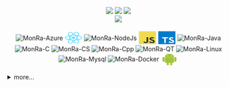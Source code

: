 <!--Hello
<h2><img src="https://emojis.slackmojis.com/emojis/images/1531849430/4246/blob-sunglasses.gif?1531849430" width="30"/> Hi There👋 , I'm MonRá! <img src="https://media.giphy.com/media/12oufCB0MyZ1Go/giphy.gif" width="50"><img src="https://i.giphy.com/9KawrQzIwdAYg.webp" width="50"></h2>
-->

<div>
  </p>
  <div align="center">
   <a href="https://www.facebook.com/ramon.chaib" target="_blank"><img src="https://img.shields.io/badge/-Facebook-%230077B5?style=for-the-badge&logo=facebook&logoColor=white" target="_blank"></a> 
  <a href="https://www.instagram.com/monrapps/" target="_blank"><img src="https://img.shields.io/badge/-Instagram-%23E4405F?style=for-the-badge&logo=instagram&logoColor=white" target="_blank"></a>
  <a href="https://www.linkedin.com/in/ramon-chaib-27007635/" target="_blank"><img src="https://img.shields.io/badge/-LinkedIn-%230077B5?style=for-the-badge&logo=linkedin&logoColor=white" target="_blank"></a>   
</div>

<div align="center">
  <img src="https://i.giphy.com/MM0Jrc8BHKx3y.webp">
</div>
  
 <div style="display: inline_block" align="center"><br>
  <img align="center" alt="MonRa-Azure" height="30" width="40" src="https://cdn.jsdelivr.net/gh/devicons/devicon/icons/azure/azure-original.svg">
  <img align="center" alt="MonRa-React" height="30" width="40" src="https://raw.githubusercontent.com/devicons/devicon/master/icons/react/react-original.svg">
  <img align="center" alt="MonRa-NodeJs" height="30" width="40" src="https://cdn.jsdelivr.net/gh/devicons/devicon/icons/nodejs/nodejs-original.svg">
  <img align="center" alt="MonRa-Js" height="30" width="40" src="https://raw.githubusercontent.com/devicons/devicon/master/icons/javascript/javascript-original.svg">     <img align="center" alt="MonRa-Ts" height="30" width="40" src="https://raw.githubusercontent.com/devicons/devicon/master/icons/typescript/typescript-original.svg">
  <img align="center" alt="MonRa-Java" height="30" width="40" src="https://cdn.jsdelivr.net/gh/devicons/devicon/icons/java/java-original.svg">
  <img align="center" alt="MonRa-C" height="30" width="40" src="https://cdn.jsdelivr.net/gh/devicons/devicon/icons/c/c-original.svg">
  <img align="center" alt="MonRa-CS" height="30" width="40" src="https://cdn.jsdelivr.net/gh/devicons/devicon/icons/csharp/csharp-original.svg">
  <img align="center" alt="MonRa-Cpp" height="30" width="40" src="https://cdn.jsdelivr.net/gh/devicons/devicon/icons/cplusplus/cplusplus-original.svg">
  <img align="center" alt="MonRa-QT" height="30" width="40" src="https://cdn.jsdelivr.net/gh/devicons/devicon/icons/qt/qt-original.svg">
  <img align="center" alt="MonRa-Linux" height="30" width="40" src="https://cdn.jsdelivr.net/gh/devicons/devicon/icons/linux/linux-original.svg">
  <img align="center" alt="MonRa-Mysql" height="30" width="40" src="https://cdn.jsdelivr.net/gh/devicons/devicon/icons/mysql/mysql-original.svg">
  <img align="center" alt="MonRa-Docker" height="30" width="40" src="https://cdn.jsdelivr.net/gh/devicons/devicon/icons/docker/docker-original.svg">  
  <img align="center" alt="MonRa-Android" height="30" width="40" src="https://github.com/devicons/devicon/blob/master/icons/android/android-original.svg">
  
</div>
</a>

</br>
<!--
[![github activity graph](https://activity-graph.herokuapp.com/graph?username=monrapps&theme=chartreuse-dark)](https://github.com/monrapps/)
-->
<div>
<details>
      <summary>more...</summary>
      
<!--
### <img src="https://media.giphy.com/media/VgCDAzcKvsR6OM0uWg/giphy.gif" width="50"> A little more about me...  

```javascript
const monra = {
    pronouns: "He" | "Him",
    code: ["any"],
    askMeAbout: ["any"],
    technologies: {
        backEnd: {
            js: ["any"],
        },
        mobileApp: {
            native: ["Android Development"]
        },
        devOps: ["AWS", "Docker🐳", "Route53", "Nginx"],
        databases: ["mongo", "MySql", "sqlite"],
        misc: ["Firebase", "Socket.IO", "selenium", "open-cv", "php", "SuiteApp"]
    },
    architecture: ["Serverless Architecture", "Progressive web applications", "Single page applications"],
    currentFocus: "Building Robots to ease opertations",
    funFact: "There are two ways to write error-free programs; only the third one works"
};
```
-->

---
<!--START_SECTION:waka-->
![Code Time](http://img.shields.io/badge/Code%20Time-1%2C285%20hrs%2031%20mins-blue)

![Profile Views](http://img.shields.io/badge/Profile%20Views-1-blue)

![Lines of code](https://img.shields.io/badge/From%20Hello%20World%20I%27ve%20Written-4.9%20million%20lines%20of%20code-blue)

**🐱 My GitHub Data** 

> 📦 71.0 kB Used in GitHub's Storage 
 > 
> 🏆 3,481 Contributions in the Year 2025
 > 
> 🚫 Not Opted to Hire
 > 
> 📜 25 Public Repositories 
 > 
> 🔑 22 Private Repositories 
 > 
**I'm an Early 🐤** 

```text
🌞 Morning                9852 commits        ████████░░░░░░░░░░░░░░░░░   32.43 % 
🌆 Daytime                12954 commits       ███████████░░░░░░░░░░░░░░   42.64 % 
🌃 Evening                4316 commits        ████░░░░░░░░░░░░░░░░░░░░░   14.21 % 
🌙 Night                  3257 commits        ███░░░░░░░░░░░░░░░░░░░░░░   10.72 % 
```
📅 **I'm Most Productive on Thursday** 

```text
Monday                   5538 commits        █████░░░░░░░░░░░░░░░░░░░░   18.23 % 
Tuesday                  5649 commits        █████░░░░░░░░░░░░░░░░░░░░   18.60 % 
Wednesday                5795 commits        █████░░░░░░░░░░░░░░░░░░░░   19.08 % 
Thursday                 6573 commits        █████░░░░░░░░░░░░░░░░░░░░   21.64 % 
Friday                   4280 commits        ████░░░░░░░░░░░░░░░░░░░░░   14.09 % 
Saturday                 1443 commits        █░░░░░░░░░░░░░░░░░░░░░░░░   04.75 % 
Sunday                   1101 commits        █░░░░░░░░░░░░░░░░░░░░░░░░   03.62 % 
```


📊 **This Week I Spent My Time On** 

```text
🕑︎ Time Zone: America/Sao_Paulo

💬 Programming Languages: 
C                        9 hrs 3 mins        ████████████████████░░░░░   81.01 % 
Markdown                 42 mins             ██░░░░░░░░░░░░░░░░░░░░░░░   06.32 % 
Other                    28 mins             █░░░░░░░░░░░░░░░░░░░░░░░░   04.19 % 
Kconfig                  19 mins             █░░░░░░░░░░░░░░░░░░░░░░░░   02.95 % 
Makefile                 11 mins             ░░░░░░░░░░░░░░░░░░░░░░░░░   01.72 % 

🔥 Editors: 
VS Code                  11 hrs 11 mins      █████████████████████████   100.00 % 

🐱‍💻 Projects: 
wlm-esp32                9 hrs 23 mins       █████████████████████░░░░   83.98 % 
gww-v6i                  47 mins             ██░░░░░░░░░░░░░░░░░░░░░░░   07.11 % 
Markdown                 45 mins             ██░░░░░░░░░░░░░░░░░░░░░░░   06.77 % 
esp-idf                  8 mins              ░░░░░░░░░░░░░░░░░░░░░░░░░   01.22 % 
fakommit                 6 mins              ░░░░░░░░░░░░░░░░░░░░░░░░░   00.91 % 

💻 Operating System: 
Windows                  10 hrs 17 mins      ███████████████████████░░   91.98 % 
WSL                      53 mins             ██░░░░░░░░░░░░░░░░░░░░░░░   08.02 % 
```

**I Mostly Code in C++** 

```text
C                        17 repos            █████░░░░░░░░░░░░░░░░░░░░   18.68 % 
Python                   10 repos            ███░░░░░░░░░░░░░░░░░░░░░░   10.99 % 
JavaScript               10 repos            ███░░░░░░░░░░░░░░░░░░░░░░   10.99 % 
Shell                    6 repos             ██░░░░░░░░░░░░░░░░░░░░░░░   06.59 % 
HTML                     6 repos             ██░░░░░░░░░░░░░░░░░░░░░░░   06.59 % 
```



**Timeline**

![Lines of Code chart](https://raw.githubusercontent.com/monrapps/monrapps/master/assets/bar_graph.png)


 Last Updated on 16/08/2025 08:12:45 UTC
<!--END_SECTION:waka-->
